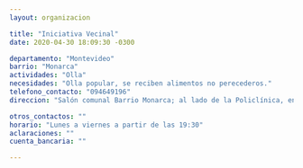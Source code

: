 ```yaml
---
layout: organizacion

title: "Iniciativa Vecinal"
date: 2020-04-30 18:09:30 -0300

departamento: "Montevideo"
barrio: "Monarca"
actividades: "Olla"
necesidades: "Olla popular, se reciben alimentos no perecederos."
telefono_contacto: "094649196"
direccion: "Salón comunal Barrio Monarca; al lado de la Policlínica, en la calle Pasaje Central y la Calle 4, cerca de ruta 8.  "

otros_contactos: ""
horario: "Lunes a viernes a partir de las 19:30"
aclaraciones: ""
cuenta_bancaria: ""

---
```

